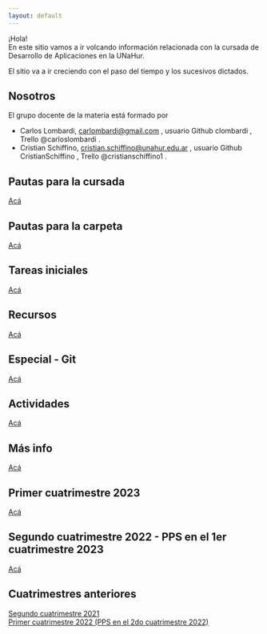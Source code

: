 ```yaml
---
layout: default
---
```


¡Hola!  
En este sitio vamos a ir volcando información relacionada con la cursada de Desarrollo de Aplicaciones en la UNaHur.

El sitio va a ir creciendo con el paso del tiempo y los sucesivos dictados.


## Nosotros
El grupo docente de la materia está formado por
- Carlos Lombardi, carlombardi@gmail.com , usuario Github clombardi , Trello @carloslombardi .
- Cristian Schiffino, cristian.schiffino@unahur.edu.ar , usuario Github CristianSchiffino , Trello @cristianschiffino1 .


## Pautas para la cursada
[Acá](./pautas-para-la-cursada)

## Pautas para la carpeta
[Acá](./pautas-para-la-carpeta)

## Tareas iniciales
[Acá](./tareas-iniciales)

## Recursos
[Acá](./recursos/recursos-index)

## Especial - Git
[Acá](./git/git-index)

## Actividades
[Acá](./actividades)

## Más info
[Acá](./mas-info)

## Primer cuatrimestre 2023
[Acá](./cuatrimestres/2023s1)

## Segundo cuatrimestre 2022 - PPS en el 1er cuatrimestre 2023
[Acá](./cuatrimestres/2022s2)

## Cuatrimestres anteriores
[Segundo cuatrimestre 2021](./cuatrimestres/2021s2)  
[Primer cuatrimestre 2022 (PPS en el 2do cuatrimestre 2022)](./cuatrimestres/2022s1)